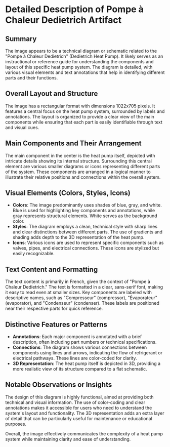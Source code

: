 # Detailed Description of Pompe à Chaleur Dedietrich Artifact

## Summary
The image appears to be a technical diagram or schematic related to the "Pompe à Chaleur Dedietrich" (Dedietrich Heat Pump). It likely serves as an instructional or reference guide for understanding the components and layout of this specific heat pump system. The diagram is detailed, with various visual elements and text annotations that help in identifying different parts and their functions.

## Overall Layout and Structure
The image has a rectangular format with dimensions 1022x705 pixels. It features a central focus on the heat pump system, surrounded by labels and annotations. The layout is organized to provide a clear view of the main components while ensuring that each part is easily identifiable through text and visual cues.

## Main Components and Their Arrangement
The main component in the center is the heat pump itself, depicted with intricate details showing its internal structure. Surrounding this central element are various smaller diagrams or icons representing different parts of the system. These components are arranged in a logical manner to illustrate their relative positions and connections within the overall system.

## Visual Elements (Colors, Styles, Icons)
- **Colors**: The image predominantly uses shades of blue, gray, and white. Blue is used for highlighting key components and annotations, while gray represents structural elements. White serves as the background color.
- **Styles**: The diagram employs a clean, technical style with sharp lines and clear distinctions between different parts. The use of gradients and shading adds depth to the 3D representation of the heat pump.
- **Icons**: Various icons are used to represent specific components such as valves, pipes, and electrical connections. These icons are stylized but easily recognizable.

## Text Content and Formatting
The text content is primarily in French, given the context of "Pompe à Chaleur Dedietrich." The text is formatted in a clear, sans-serif font, making it easy to read even at smaller sizes. Key components are labeled with descriptive names, such as "Compresseur" (compressor), "Évaporateur" (evaporator), and "Condenseur" (condenser). These labels are positioned near their respective parts for quick reference.

## Distinctive Features or Patterns
- **Annotations**: Each major component is annotated with a brief description, often including part numbers or technical specifications.
- **Connections**: The diagram shows various connections between components using lines and arrows, indicating the flow of refrigerant or electrical pathways. These lines are color-coded for clarity.
- **3D Representation**: The heat pump itself is depicted in 3D, providing a more realistic view of its structure compared to a flat schematic.

## Notable Observations or Insights
The design of this diagram is highly functional, aimed at providing both technical and visual information. The use of color-coding and clear annotations makes it accessible for users who need to understand the system's layout and functionality. The 3D representation adds an extra layer of detail that can be particularly useful for maintenance or educational purposes.

Overall, the image effectively communicates the complexity of a heat pump system while maintaining clarity and ease of understanding.